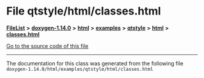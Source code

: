 

# File qtstyle/html/classes.html



[**FileList**](files.md) **>** [**doxygen-1.14.0**](dir_9d5bad020669189c90cda983471be5d0.md) **>** [**html**](dir_05d1fd8a7cdd04f638f8b23196de02e2.md) **>** [**examples**](dir_aa52e73a32d193037813a53dcfe817b6.md) **>** [**qtstyle**](dir_420e11ec66ef370914b2011871dfdbfb.md) **>** [**html**](dir_e7f1083f405bcedc183bd34d48b485bd.md) **>** [**classes.html**](qtstyle_2html_2classes_8html.md)

[Go to the source code of this file](qtstyle_2html_2classes_8html_source.md)





































































------------------------------
The documentation for this class was generated from the following file `doxygen-1.14.0/html/examples/qtstyle/html/classes.html`

